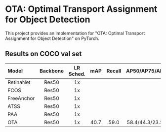 # OTA: Optimal Transport Assignment for Object Detection

This project provides an implementation for "OTA: Optimal Transport Assignment for Object Detection" on PyTorch.

## Results on COCO val set

| Model | Backbone | LR Sched. | mAP | Recall | AP50/AP75/APs/APm/APl | Download |
|:------| :----:   | :----: |:---:| :---:| :---:| :---:|
|  RetinaNet | Res50   | 1x       |  |   |     |    | weights |
|  FCOS | Res50   | 1x       |  |    |  |    | weights |
|  FreeAnchor | Res50   | 1x       |  |   |    |    | weights |
|  ATSS | Res50   | 1x       |  |     |   |   | weights |
|  PAA | Res50   | 1x       |  |     |    |  | weights |
|  OTA | Res50   | 1x       | 40.7  |  59.0 |  58.4/44.3/23.2/45.0/53.6   |    | weights |
